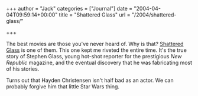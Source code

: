 +++
author = "Jack"
categories = ["Journal"]
date = "2004-04-04T09:59:14+00:00"
title = "Shattered Glass"
url = "/2004/shattered-glass/"

+++

The best movies are those you've never heard of. Why is that? [Shattered Glass][1] is one of them. This one kept me riveted the entire time. It's the true story of Stephen Glass, young hot-shot reporter for the prestigious _New Republic_ magazine, and the eventual discovery that he was fabricating most of his stories.

Turns out that Hayden Christensen isn't half bad as an actor. We can probably forgive him that little Star Wars thing.

 [1]: http://www.imdb.com/title/tt0323944/